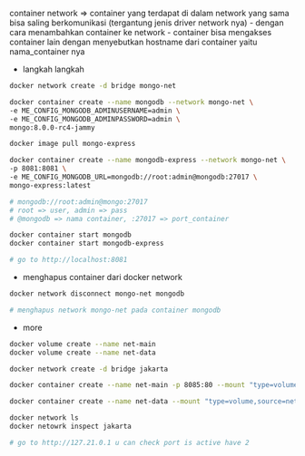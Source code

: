 container network => container yang terdapat di dalam network yang sama bisa saling berkomunikasi (tergantung jenis driver network nya)
    - dengan cara menambahkan container ke network
    - container bisa mengakses container lain dengan menyebutkan hostname dari container yaitu nama_container nya

- langkah langkah
```bash
docker network create -d bridge mongo-net

docker container create --name mongodb --network mongo-net \
-e ME_CONFIG_MONGODB_ADMINUSERNAME=admin \
-e ME_CONFIG_MONGODB_ADMINPASSWORD=admin \
mongo:8.0.0-rc4-jammy

docker image pull mongo-express

docker container create --name mongodb-express --network mongo-net \
-p 8081:8081 \
-e ME_CONFIG_MONGODB_URL=mongodb://root:admin@mongodb:27017 \
mongo-express:latest

# mongodb://root:admin@mongo:27017
# root => user, admin => pass
# @mongodb => nama container, :27017 => port_container

docker container start mongodb
docker container start mongodb-express

# go to http://localhost:8081
```

- menghapus container dari docker network
```bash
docker network disconnect mongo-net mongodb

# menghapus network mongo-net pada container mongodb
```


- more
```bash
docker volume create --name net-main
docker volume create --name net-data

docker network create -d bridge jakarta

docker container create --name net-main -p 8085:80 --mount "type=volume,source=net-main" --network jakarta nginx:latest

docker container create --name net-data --mount "type=volume,source=net-data" --network jakarta nginx:latest

docker network ls
docker netowrk inspect jakarta

# go to http://127.21.0.1 u can check port is active have 2
```